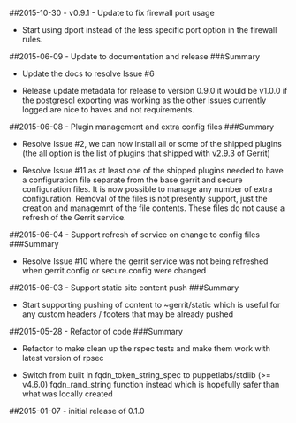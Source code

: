 ##2015-10-30 - v0.9.1 - Update to fix firewall port usage

* Start using dport instead of the less specific port option in the
  firewall rules.

##2015-06-09 - Update to documentation and release
###Summary

* Update the docs to resolve Issue #6

* Release update metadata for release to version 0.9.0 it would be
  v1.0.0 if the postgresql exporting was working as the other issues
  currently logged are nice to haves and not requirements.

##2015-06-08 - Plugin management and extra config files
###Summary

* Resolve Issue #2, we can now install all or some of the shipped
  plugins (the all option is the list of plugins that shipped with
  v2.9.3 of Gerrit)

* Resolve Issue #11 as at least one of the shipped plugins needed to
  have a configuration file separate from the base gerrit and secure
  configuration files. It is now possible to manage any number of extra
  configuration. Removal of the files is not presently support, just the
  creation and managemnt of the file contents. These files do not cause
  a refresh of the Gerrit service.

##2015-06-04 - Support refresh of service on change to config files
###Summary

* Resolve Issue #10 where the gerrit service was not being refreshed
  when gerrit.config or secure.config were changed

##2015-06-03 - Support static site content push
###Summary

* Start supporting pushing of content to ~gerrit/static which is useful
  for any custom headers / footers that may be already pushed

##2015-05-28 - Refactor of code
###Summary

* Refactor to make clean up the rspec tests and make them work with
  latest version of rpsec

* Switch from built in fqdn_token_string_spec to puppetlabs/stdlib (>=
  v4.6.0) fqdn_rand_string function instead which is hopefully safer
  than what was locally created

##2015-01-07 - initial release of 0.1.0
